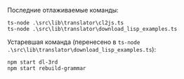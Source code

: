 <!-- @format -->

Последние отлаживаемые команды:

```shell
ts-node .\src\lib\translator\cl2js.ts
ts-node .\src\lib\translator\download_lisp_examples.ts
```

Устаревшая команда (перенесено в `ts-node .\src\lib\translator\download_lisp_examples.ts`):

```shell
npm start dl-3rd
npm start rebuild-grammar
```
